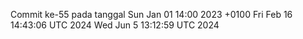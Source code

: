 Commit ke-55 pada tanggal Sun Jan 01 14:00 2023 +0100
Fri Feb 16 14:43:06 UTC 2024
Wed Jun  5 13:12:59 UTC 2024

